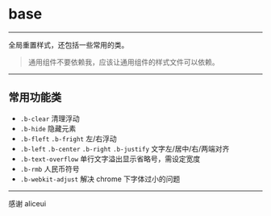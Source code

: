 # base

---

全局重置样式，还包括一些常用的类。

> 通用组件不要依赖我，应该让通用组件的样式文件可以依赖。

---

## 常用功能类

- `.b-clear` 清理浮动
- `.b-hide` 隐藏元素
- `.b-fleft` `.b-fright` 左/右浮动
- `.b-left` `.b-center` `.b-right` `.b-justify` 文字左/居中/右/两端对齐
- `.b-text-overflow` 单行文字溢出显示省略号，需设定宽度
- `.b-rmb` 人民币符号
- `.b-webkit-adjust` 解决 chrome 下字体过小的问题


---

感谢 aliceui